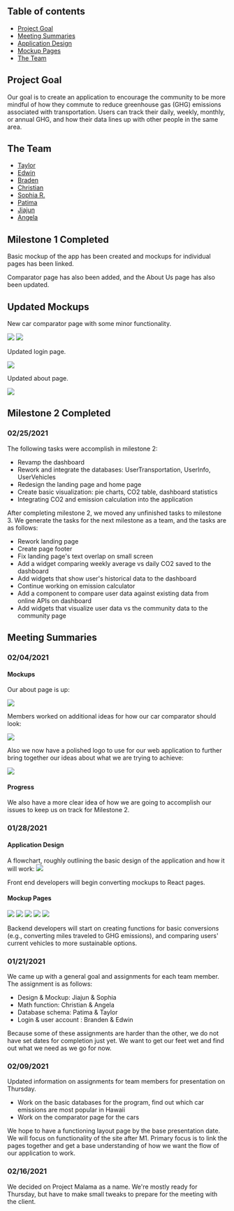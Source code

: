 ## Table of contents

* [Project Goal](#project-goal)
* [Meeting Summaries](#meeting-summaries)
* [Application Design](#application-design)
* [Mockup Pages](#mockup-pages)
* [The Team](#the-team)

## Project Goal
<p> Our goal is to create an application to encourage the community to be more mindful of how they commute to reduce greenhouse gas (GHG) emissions associated with transportation. Users can track their daily, weekly, monthly, or annual GHG, and how their data lines up with other people in the same area. </p>

## The Team

* [Taylor](https://github.com/tgabatin)
* [Edwin](https://github.com/edwin-zheng)
* [Braden](https://github.com/bradenbetz)
* [Christian](https://github.com/christianjensenv)
* [Sophia R.]()
* [Patima](https://github.com/patimapoochai)
* [Jiajun](https://github.com/JiajunK)
* [Angela](https://github.com/angcylau)

## Milestone 1 Completed
<p> Basic mockup of the app has been created and mockups for individual pages has been linked. </p>
<p> Comparator page has also been added, and the About Us page has also been updated. </p>



## Updated Mockups
<p> New car comparator page with some minor functionality. </p>
<img src="images/comparator1.PNG">
<img src="images/comparator2.PNG">
<p> Updated login page. </p>
<img src="images/login.PNG">
<p> Updated about page. </p>
<img src="images/about.PNG">

## Milestone 2 Completed
### 02/25/2021
<p>
The following tasks were accomplish in milestone 2:
</p>

<ul>
  <li> Revamp the dashboard </li>
  <li> Rework and integrate the databases: UserTransportation, UserInfo, UserVehicles </li>
  <li> Redesign the landing page and home page </li>
  <li> Create basic visualization: pie charts, CO2 table, dashboard statistics </li>
  <li> Integrating CO2 and emission calculation into the application </li>
</ul>

<p> After completing milestone 2, we moved any unfinished tasks to milestone 3. We generate the tasks for the next milestone as a team, and the tasks are as follows:</p>

<ul>
  <li> Rework landing page </li>
  <li> Create page footer </li>
  <li> Fix landing page's text overlap on small screen </li>
  <li> Add a widget comparing weekly average vs daily CO2 saved to the dashboard </li>
  <li> Add widgets that show user's historical data to the dashboard </li>
  <li> Continue working on emission calculator </li>
  <li> Add a component to compare user data against existing data from online APIs on dashboard </li>
  <li> Add widgets that visualize user data vs the community data to the community page </li>
</ul>

## Meeting Summaries

### 02/04/2021

#### Mockups
<p>Our about page is up:</p>
<img src="images/about-page.png">

<p>Members worked on additional ideas for how our car comparator should look:</p>
<img src="images/car_comparator_mock.png">


<p>Also we now have a polished logo to use for our web application to further bring together our ideas about what we are trying to achieve:</p>
<img src="images/logo.png">

#### Progress
<p>We also have a more clear idea of how we are going to accomplish our issues to keep us on track for Milestone 2.</p>

### 01/28/2021

#### Application Design
A flowchart, roughly outlining the basic design of the application and how it will work:
<img src="images/flowchart.png">

Front end developers will begin converting mockups to React pages.

#### Mockup Pages
<img src="images/screen1.png">
<img src="images/screen2.png">
<img src="images/screen3.png">
<img src="images/screen4.png">
<img src="images/screen6.png">

Backend developers will start on creating functions for basic conversions (e.g., converting miles traveled to GHG emissions), and comparing users' current vehicles to more sustainable options.

### 01/21/2021
<p> We came up with a general goal and assignments for each team member. The assignment is as follows:</p>
<ul><li> Design & Mockup: Jiajun & Sophia </li>
  <li> Math function: Christian & Angela </li>
  <li> Database schema: Patima & Taylor </li>
  <li> Login & user account : Branden & Edwin </li></ul>
<p> Because some of these assignments are harder than the other, we do not have set dates for completion just yet. We want to get our feet wet and find out what we need as we go for now. </p>

### 02/09/2021
<p> Updated information on assignments for team members for presentation on Thursday. </p>
<ul><li>Work on the basic databases for the program, find out which car emissions are most popular in Hawaii</li>
    <li> Work on the comparator page for the cars </li></ul>
<p> We hope to have a functioning layout page by the base presentation date. We will focus on functionality of the site after M1. Primary focus is to link the pages together and get a base understanding of how we want the flow of our application to work. </p>

### 02/16/2021
<p> We decided on Project Malama as a name. We're mostly ready for Thursday, but have to make small tweaks to prepare for the meeting with the client.</p>
